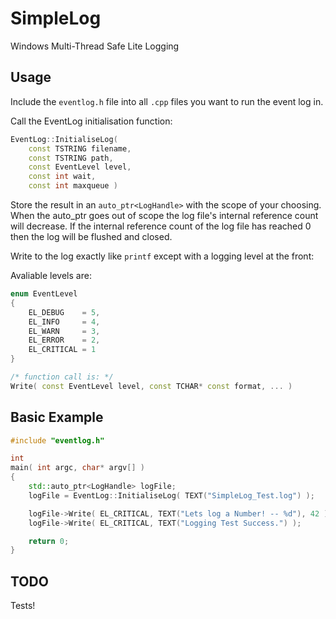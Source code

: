 # SimpleLog
Windows Multi-Thread Safe Lite Logging

## Usage
Include the `eventlog.h` file into all `.cpp` files you want to run the event log in.

Call the EventLog initialisation function:

```C++
EventLog::InitialiseLog(
	const TSTRING filename,
	const TSTRING path,
	const EventLevel level,
	const int wait,
	const int maxqueue )
```

Store the result in an `auto_ptr<LogHandle>` with the scope of your choosing.
When the auto_ptr goes out of scope the log file's internal reference count will decrease.
If the internal reference count of the log file has reached 0 then the log will be flushed and closed.

Write to the log exactly like `printf` except with a logging level at the front:

Avaliable levels are:

```C++
enum EventLevel
{
	EL_DEBUG    = 5,
	EL_INFO     = 4,
	EL_WARN     = 3,
	EL_ERROR    = 2,
	EL_CRITICAL = 1
}

/* function call is: */
Write( const EventLevel level, const TCHAR* const format, ... )
```

## Basic Example

```C++
#include "eventlog.h"

int
main( int argc, char* argv[] )
{
	std::auto_ptr<LogHandle> logFile;
	logFile = EventLog::InitialiseLog( TEXT("SimpleLog_Test.log") );

	logFile->Write( EL_CRITICAL, TEXT("Lets log a Number! -- %d"), 42 );
	logFile->Write( EL_CRITICAL, TEXT("Logging Test Success.") );

	return 0;
}
```


## TODO
Tests!
